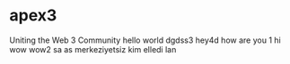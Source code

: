 # apex3
Uniting the Web 3 Community
hello world dgdss3
hey4d
how are you
1
hi
wow
wow2
sa
as
merkeziyetsiz
kim elledi lan
